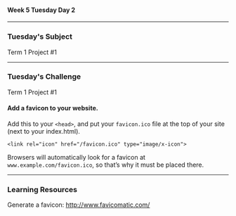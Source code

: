 #### Week 5 Tuesday Day 2

---

### Tuesday's Subject
Term 1 Project #1

---

### Tuesday's Challenge
Term 1 Project #1

#### Add a favicon to your website.

Add this to your `<head>`, and put your `favicon.ico` file at the top of your site (next to your index.html).
```
<link rel="icon" href="/favicon.ico" type="image/x-icon">
```

Browsers will automatically look for a favicon at `www.example.com/favicon.ico`, so that’s why it must be placed there.

---

### Learning Resources

Generate a favicon: 
http://www.favicomatic.com/
